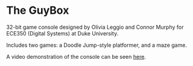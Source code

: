 # The GuyBox

32-bit game console designed by Olivia Leggio and Connor Murphy for ECE350 (Digital Systems) at Duke University.

Includes two games: a Doodle Jump-style platformer, and a maze game.

A video demonstration of the console can be seen [here](https://www.youtube.com/watch?v=Lye1lkRdbc0).
